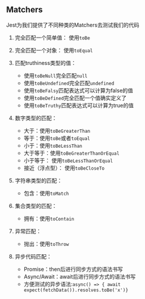 ## Matchers

Jest为我们提供了不同种类的Matchers去测试我们的代码

1. 完全匹配一个简单值： 使用`toBe`
2. 完全匹配一个对象： 使用`toEqual`
3. 匹配truthiness类型的值：
   - 使用`toBeNull`完全匹配`null`
   - 使用`toBeUndefined`完全匹配`undefined`
   - 使用`toBeFalsy`匹配表达式可以计算为false的值
   - 使用`toBeDefined`完全匹配一个值确实定义了
   - 使用`toBeTruthy`匹配表达式可以计算为true的值

4. 数字类型的匹配：
   - 大于：使用`toBeGreaterThan`
   - 等于：使用`toBe`或者`toEqual`
   - 小于：使用`toBeLessThan`
   - 大于等于：使用`toBeGreaterThanOrEqual`
   - 小于等于： 使用`toBeLessThanOrEqual`
   - 接近（浮点型）： 使用`toBeCloseTo`

5. 字符串类型的匹配：
   - 包含：使用`toMatch`

6. 集合类型的匹配：
   - 拥有：使用`toContain`

7. 异常匹配：
   - 抛出：使用`toThrow`

8. 异步代码匹配：
   - Promise：then后进行同步方式的语法书写
   - Async/Await：await后进行同步方式的语法书写
   - 方便测试的异步语法:`async() => { await expect(fetchData()).resolves.toBe('x')}`
